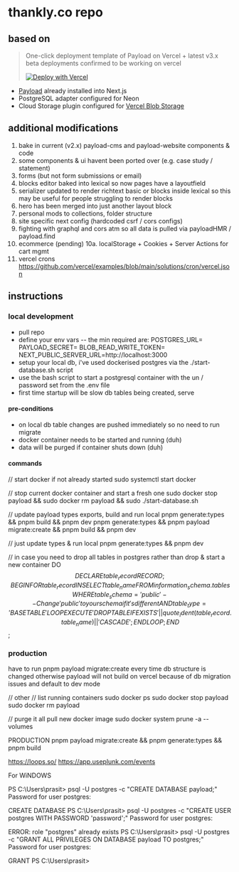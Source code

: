 # thankly.co repo

## based on

> One-click deployment template of Payload on Vercel + latest v3.x beta
> deployments confirmed to be working on vercel
>
> [![Deploy with Vercel](https://vercel.com/button)](https://vercel.com/new/clone?repository-url=https%3A%2F%2Fgithub.com%2Fpayloadcms%2Fvercel-deploy-payload-postgres&project-name=payload-project&env=PAYLOAD_SECRET&build-command=pnpm%20run%20ci&stores=%5B%7B%22type%22%3A%22postgres%22%7D%2C%7B%22type%22%3A%22blob%22%7D%5D)

- [Payload](https://github.com/payloadcms/payload) already installed into Next.js
- PostgreSQL adapter configured for Neon
- Cloud Storage plugin configured for [Vercel Blob Storage](https://vercel.com/docs/storage/vercel-blob)

## additional modifications

1. bake in current (v2.x) payload-cms and payload-website components & code
2. some components & ui havent been ported over (e.g. case study / statement)
3. forms (but not form submissions or email)
4. blocks editor baked into lexical so now pages have a layoutfield
5. serializer updated to render richtext basic or blocks inside lexical so this may be useful for people struggling to render blocks
6. hero has been merged into just another layout block
7. personal mods to collections, folder structure
8. site specific next config (hardcoded csrf / cors configs)
9. fighting with graphql and cors atm so all data is pulled via payloadHMR / payload.find
10. ecommerce (pending)
    10a. localStorage + Cookies + Server Actions for cart mgmt
11. vercel crons https://github.com/vercel/examples/blob/main/solutions/cron/vercel.json

## instructions

### local development

- pull repo
- define your env vars -- the min required are:
  POSTGRES_URL=
  PAYLOAD_SECRET=
  BLOB_READ_WRITE_TOKEN=
  NEXT_PUBLIC_SERVER_URL=http://localhost:3000
- setup your local db, i've used dockerised postgres via the ./start-database.sh script
- use the bash script to start a postgresql container with the un / password set from the .env file
- first time startup will be slow db tables being created, serve

#### pre-conditions

- on local db table changes are pushed immediately so no need to run migrate
- docker container needs to be started and running (duh)
- data will be purged if container shuts down (duh)

#### commands

// start docker if not already started
sudo systemctl start docker

// stop current docker container and start a fresh one
sudo docker stop payload && sudo docker rm payload && sudo ./start-database.sh

// update payload types exports, build and run local
pnpm generate:types && pnpm build && pnpm dev
pnpm generate:types && pnpm payload migrate:create && pnpm build && pnpm dev

// just update types & run local
pnpm generate:types && pnpm dev

// in case you need to drop all tables in postgres rather than drop & start a new container
DO $$
DECLARE
    table_record RECORD;
BEGIN
    FOR table_record IN
        SELECT table_name
        FROM information_schema.tables
        WHERE table_schema = 'public' -- Change 'public' to your schema if it's different
          AND table_type = 'BASE TABLE'
    LOOP
        EXECUTE 'DROP TABLE IF EXISTS ' || quote_ident(table_record.table_name) || ' CASCADE';
    END LOOP;
END $$;

### production

have to run pnpm payload migrate:create every time db structure is changed otherwise payload will not build on vercel because of db migration issues and default to dev mode

// other
// list running containers
sudo docker ps
sudo docker stop payload
sudo docker rm payload

// purge it all pull new docker image
sudo docker system prune -a --volumes

PRODUCTION
pnpm payload migrate:create && pnpm generate:types && pnpm build

https://loops.so/
https://app.useplunk.com/events

For WiNDOWS

PS C:\Users\prasit> psql -U postgres -c "CREATE DATABASE payload;"
Password for user postgres:

CREATE DATABASE
PS C:\Users\prasit> psql -U postgres -c "CREATE USER postgres WITH PASSWORD 'password';"
Password for user postgres:

ERROR: role "postgres" already exists
PS C:\Users\prasit> psql -U postgres -c "GRANT ALL PRIVILEGES ON DATABASE payload TO postgres;"
Password for user postgres:

GRANT
PS C:\Users\prasit>
